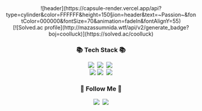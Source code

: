 <div align="center">
  ![header](https://capsule-render.vercel.app/api?type=cylinder&color=FFFFFF&height=150&section=header&text=~Passion~&fontColor=000000&fontSize=70&animation=fadeIn&fontAlignY=55)
</div>
<div align="center">
  [![Solved.ac profile](http://mazassumnida.wtf/api/v2/generate_badge?boj=coolluck)](https://solved.ac/coolluck)
  </div>
<h3 align="center">📚 Tech Stack 📚</h3>
<p align="center">
  <img src="https://img.shields.io/badge/Java-007396?style=flat-square&logo=Java&logoColor=white"/></a>&nbsp
  <img src="https://img.shields.io/badge/Python-3766AB?style=flat-square&logo=Python&logoColor=white"/></a>&nbsp 
  <img src="https://img.shields.io/badge/Javascript-ffb13b?style=flat-square&logo=javascript&logoColor=white"/></a>&nbsp 
  <br>
  <img src="https://img.shields.io/badge/Spring-6DB33F?style=flat-square&logo=Spring&logoColor=white"/>
  <img src="https://img.shields.io/badge/Mysql-E6B91E?style=flat-square&logo=MySql&logoColor=white"/></a>&nbsp 
  <img src="https://img.shields.io/badge/AWS-232F3E?style=flat-square&logo=AmazonAWS&logoColor=white"/>
</p>

<h3 align="center">🌈 Follow Me 🌈</h3>
<p align="center">
  <a href="https://www.instagram.com/binaryh_o/"><img src="https://img.shields.io/badge/Instagram-E4405F?style=flat-square&logo=Instagram&logoColor=white&link=https://www.instagram.com/binaryh_o/"/></a>&nbsp
  <a href="mailto:rlf123wkd@gmail.com"><img src="https://img.shields.io/badge/Gmail-d14836?style=flat-square&logo=Gmail&logoColor=white&link=rlf123wkd@gmail.com"/></a>
</p>
